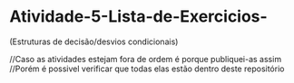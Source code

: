 # Atividade-5-Lista-de-Exercicios-
(Estruturas de decisão/desvios condicionais)

//Caso as atividades estejam fora de ordem é porque publiquei-as assim 
//Porém é possivel verificar que todas elas estão dentro deste repositório
